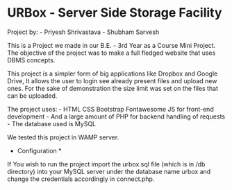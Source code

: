 # URBox - Server Side Storage Facility

Project by:
	- Priyesh Shrivastava
	- Shubham Sarvesh

This is a Project we made in our B.E. - 3rd Year as a Course Mini Project. The objective of the project was to make a full fledged website that uses DBMS concepts.

This project is a simpler form of big applications like Dropbox and Google Drive, It allows the user to login see already present files and upload new ones. For the sake of demonstration the size limit was set on the files that can be uploaded.

The project uses:
	- HTML CSS Bootstrap Fontawesome JS for front-end development
	- And a large amount of PHP for backend handling of requests
	- The database used is MySQL

We tested this project in WAMP server.

* Configuration *

If You wish to run the project import the urbox.sql file (which is in /db directory) into your MySQL server under the database name urbox and change the credentials accordingly in connect.php.
